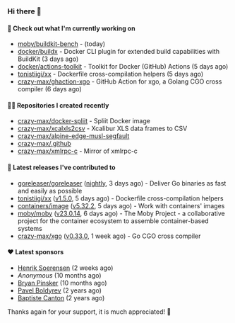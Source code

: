 ### Hi there 👋

#### 👷 Check out what I'm currently working on

- [moby/buildkit-bench](https://github.com/moby/buildkit-bench) -  (today)
- [docker/buildx](https://github.com/docker/buildx) - Docker CLI plugin for extended build capabilities with BuildKit (3 days ago)
- [docker/actions-toolkit](https://github.com/docker/actions-toolkit) - Toolkit for Docker (GitHub) Actions (5 days ago)
- [tonistiigi/xx](https://github.com/tonistiigi/xx) - Dockerfile cross-compilation helpers (5 days ago)
- [crazy-max/ghaction-xgo](https://github.com/crazy-max/ghaction-xgo) - GitHub Action for xgo, a Golang CGO cross compiler (6 days ago)

#### 👨‍💻 Repositories I created recently

- [crazy-max/docker-spliit](https://github.com/crazy-max/docker-spliit) - Spliit Docker image
- [crazy-max/xcalxls2csv](https://github.com/crazy-max/xcalxls2csv) - Xcalibur XLS data frames to CSV
- [crazy-max/alpine-edge-musl-segfault](https://github.com/crazy-max/alpine-edge-musl-segfault)
- [crazy-max/.github](https://github.com/crazy-max/.github)
- [crazy-max/xmlrpc-c](https://github.com/crazy-max/xmlrpc-c) - Mirror of xmlrpc-c

#### 🚀 Latest releases I've contributed to

- [goreleaser/goreleaser](https://github.com/goreleaser/goreleaser) ([nightly](https://github.com/goreleaser/goreleaser/releases/tag/nightly), 3 days ago) - Deliver Go binaries as fast and easily as possible
- [tonistiigi/xx](https://github.com/tonistiigi/xx) ([v1.5.0](https://github.com/tonistiigi/xx/releases/tag/v1.5.0), 5 days ago) - Dockerfile cross-compilation helpers
- [containers/image](https://github.com/containers/image) ([v5.32.2](https://github.com/containers/image/releases/tag/v5.32.2), 5 days ago) - Work with containers&#39; images
- [moby/moby](https://github.com/moby/moby) ([v23.0.14](https://github.com/moby/moby/releases/tag/v23.0.14), 6 days ago) - The Moby Project - a collaborative project for the container ecosystem to assemble container-based systems
- [crazy-max/xgo](https://github.com/crazy-max/xgo) ([v0.33.0](https://github.com/crazy-max/xgo/releases/tag/v0.33.0), 1 week ago) - Go CGO cross compiler

#### ❤️ Latest sponsors
- [Henrik Soerensen](https://github.com/hsoerensen) (2 weeks ago)
- _Anonymous_ (10 months ago)
- [Bryan Pinsker](https://github.com/BryanPinsker) (10 months ago)
- [Pavel Boldyrev](https://github.com/bpg) (2 years ago)
- [Baptiste Canton](https://github.com/batmac) (2 years ago)

Thanks again for your support, it is much appreciated! 🙏
